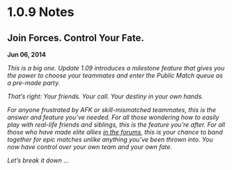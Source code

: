 # 1.0.9 Notes

## Join Forces. Control Your Fate.

**Jun 06, 2014**

_This is a big one. Update 1.09 introduces a milestone feature that gives you the power to choose your teammates and enter the Public Match queue as a pre-made party._

_That’s right: Your friends. Your call. Your destiny in your own hands._

_For anyone frustrated by AFK or skill-mismatched teammates, this is the answer and feature you’ve needed. For all those wondering how to easily play with real-life friends and siblings, this is the feature you’re after. For all those who have made elite allies _[_in the forums_](http://forums.vainglorygame.com/)_, this is your chance to band together for epic matches unlike anything you’ve been thrown into. You now have control over your own team and your own fate._

_Let’s break it down …_

